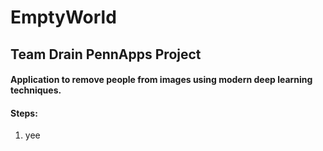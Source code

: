 # EmptyWorld
## Team Drain PennApps Project

#### Application to remove people from images using modern deep learning techniques.

#### Steps:
1. yee
